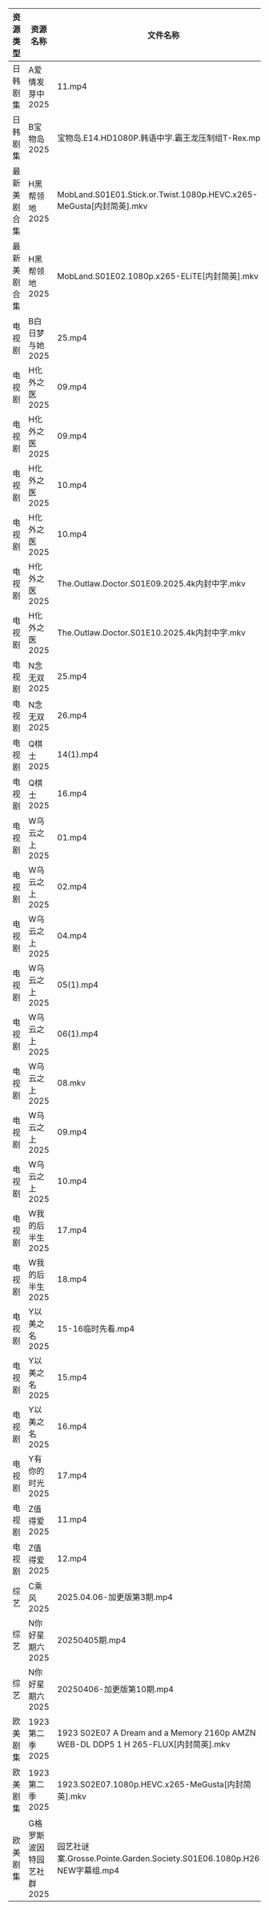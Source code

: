 | 资源类型   | 资源名称            | 文件名称                                                                           | 分享链接                                 | 更新时间                |
| ------ | --------------- | ------------------------------------------------------------------------------ | ------------------------------------ | ------------------- |
| 日韩剧集   | A爱情发芽中2025      | 11.mp4                                                                         | https://pan.quark.cn/s/f8732bec2f63  | 2025-04-06 01:20:46 |
| 日韩剧集   | B宝物岛2025        | 宝物岛.E14.HD1080P.韩语中字.霸王龙压制组T-Rex.mp4                                           | https://pan.quark.cn/s/08d346c96dc0  | 2025-04-06 01:21:09 |
| 最新美剧合集 | H黑帮领地2025       | MobLand.S01E01.Stick.or.Twist.1080p.HEVC.x265-MeGusta[内封简英].mkv                | https://www.alipan.com/s/rbw2ij8tbyd | 2025-04-06 18:06:04 |
| 最新美剧合集 | H黑帮领地2025       | MobLand.S01E02.1080p.x265-ELiTE[内封简英].mkv                                      | https://www.alipan.com/s/rbw2ij8tbyd | 2025-04-06 18:06:03 |
| 电视剧    | B白日梦与她2025      | 25.mp4                                                                         | https://www.alipan.com/s/koPyyazPNd1 | 2025-04-06 14:05:17 |
| 电视剧    | H化外之医2025       | 09.mp4                                                                         | https://pan.quark.cn/s/5e35f6a2b34c  | 2025-04-06 01:22:44 |
| 电视剧    | H化外之医2025       | 09.mp4                                                                         | https://www.alipan.com/s/wjvT5FZLoJf | 2025-04-06 10:05:50 |
| 电视剧    | H化外之医2025       | 10.mp4                                                                         | https://pan.quark.cn/s/5e35f6a2b34c  | 2025-04-06 01:22:41 |
| 电视剧    | H化外之医2025       | 10.mp4                                                                         | https://www.alipan.com/s/wjvT5FZLoJf | 2025-04-06 10:05:50 |
| 电视剧    | H化外之医2025       | The.Outlaw.Doctor.S01E09.2025.4k内封中字.mkv                                       | https://pan.quark.cn/s/5e35f6a2b34c  | 2025-04-06 21:23:11 |
| 电视剧    | H化外之医2025       | The.Outlaw.Doctor.S01E10.2025.4k内封中字.mkv                                       | https://pan.quark.cn/s/5e35f6a2b34c  | 2025-04-06 21:23:08 |
| 电视剧    | N念无双2025        | 25.mp4                                                                         | https://www.alipan.com/s/E2G2aoyNkJG | 2025-04-06 21:02:05 |
| 电视剧    | N念无双2025        | 26.mp4                                                                         | https://www.alipan.com/s/E2G2aoyNkJG | 2025-04-06 21:02:04 |
| 电视剧    | Q棋士2025         | 14(1).mp4                                                                      | https://www.alipan.com/s/HmTR7BovYwL | 2025-04-06 21:06:46 |
| 电视剧    | Q棋士2025         | 16.mp4                                                                         | https://www.alipan.com/s/HmTR7BovYwL | 2025-04-06 21:06:46 |
| 电视剧    | W乌云之上2025       | 01.mp4                                                                         | https://www.alipan.com/s/aX6jaiQRdg9 | 2025-04-06 20:28:10 |
| 电视剧    | W乌云之上2025       | 02.mp4                                                                         | https://www.alipan.com/s/aX6jaiQRdg9 | 2025-04-06 20:28:10 |
| 电视剧    | W乌云之上2025       | 04.mp4                                                                         | https://www.alipan.com/s/aX6jaiQRdg9 | 2025-04-06 21:07:12 |
| 电视剧    | W乌云之上2025       | 05(1).mp4                                                                      | https://www.alipan.com/s/aX6jaiQRdg9 | 2025-04-06 21:07:12 |
| 电视剧    | W乌云之上2025       | 06(1).mp4                                                                      | https://www.alipan.com/s/aX6jaiQRdg9 | 2025-04-06 21:07:12 |
| 电视剧    | W乌云之上2025       | 08.mkv                                                                         | https://www.alipan.com/s/aX6jaiQRdg9 | 2025-04-06 20:28:10 |
| 电视剧    | W乌云之上2025       | 09.mp4                                                                         | https://www.alipan.com/s/aX6jaiQRdg9 | 2025-04-06 20:28:10 |
| 电视剧    | W乌云之上2025       | 10.mp4                                                                         | https://www.alipan.com/s/aX6jaiQRdg9 | 2025-04-06 20:28:09 |
| 电视剧    | W我的后半生2025      | 17.mp4                                                                         | https://www.alipan.com/s/SxQ227g7ak2 | 2025-04-06 20:07:12 |
| 电视剧    | W我的后半生2025      | 18.mp4                                                                         | https://www.alipan.com/s/SxQ227g7ak2 | 2025-04-06 22:07:38 |
| 电视剧    | Y以美之名2025       | 15-16临时先看.mp4                                                                  | https://www.alipan.com/s/2CqRGUXJMpV | 2025-04-06 21:07:40 |
| 电视剧    | Y以美之名2025       | 15.mp4                                                                         | https://www.alipan.com/s/2CqRGUXJMpV | 2025-04-06 22:07:58 |
| 电视剧    | Y以美之名2025       | 16.mp4                                                                         | https://www.alipan.com/s/2CqRGUXJMpV | 2025-04-06 22:07:58 |
| 电视剧    | Y有你的时光2025      | 17.mp4                                                                         | https://www.alipan.com/s/pqpb7FJHjCs | 2025-04-06 21:07:52 |
| 电视剧    | Z值得爱2025        | 11.mp4                                                                         | https://www.alipan.com/s/81dBaEiQDcJ | 2025-04-06 20:07:48 |
| 电视剧    | Z值得爱2025        | 12.mp4                                                                         | https://www.alipan.com/s/81dBaEiQDcJ | 2025-04-06 21:08:02 |
| 综艺     | C乘风2025         | 2025.04.06-加更版第3期.mp4                                                          | https://www.alipan.com/s/MpfQaAMy4Ly | 2025-04-06 16:08:19 |
| 综艺     | N你好星期六2025      | 20250405期.mp4                                                                  | https://www.alipan.com/s/nvuMvPrHLGa | 2025-04-06 00:09:03 |
| 综艺     | N你好星期六2025      | 20250406-加更版第10期.mp4                                                           | https://www.alipan.com/s/nvuMvPrHLGa | 2025-04-06 14:09:19 |
| 欧美剧集   | 1923第二季2025     | 1923 S02E07 A Dream and a Memory 2160p AMZN WEB-DL DDP5 1 H 265-FLUX[内封简英].mkv | https://pan.quark.cn/s/8367dde325d9  | 2025-04-06 21:20:07 |
| 欧美剧集   | 1923第二季2025     | 1923.S02E07.1080p.HEVC.x265-MeGusta[内封简英].mkv                                  | https://pan.quark.cn/s/8367dde325d9  | 2025-04-06 21:20:11 |
| 欧美剧集   | G格罗斯波因特园艺社群2025 | 园艺社谜案.Grosse.Pointe.Garden.Society.S01E06.1080p.H265-NEW字幕组.mp4                | https://pan.quark.cn/s/9b9b6a68a5a2  | 2025-04-06 16:22:25 |

